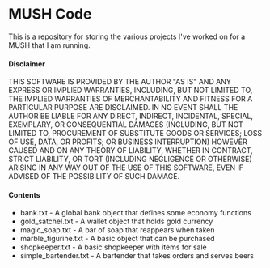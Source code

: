 # MUSH Code

This is a repository for storing the various projects I've worked on for a MUSH that I am running.

#### Disclaimer

THIS SOFTWARE IS PROVIDED BY THE AUTHOR "AS IS" AND ANY EXPRESS OR IMPLIED WARRANTIES, INCLUDING, BUT NOT LIMITED TO, THE IMPLIED WARRANTIES OF MERCHANTABILITY AND FITNESS FOR A PARTICULAR PURPOSE ARE DISCLAIMED. IN NO EVENT SHALL THE AUTHOR BE LIABLE FOR ANY DIRECT, INDIRECT, INCIDENTAL, SPECIAL, EXEMPLARY, OR CONSEQUENTIAL DAMAGES (INCLUDING, BUT NOT LIMITED TO, PROCUREMENT OF SUBSTITUTE GOODS OR SERVICES; LOSS OF USE, DATA, OR PROFITS; OR BUSINESS INTERRUPTION) HOWEVER CAUSED AND ON ANY THEORY OF LIABILITY, WHETHER IN CONTRACT, STRICT LIABILITY, OR TORT (INCLUDING NEGLIGENCE OR OTHERWISE) ARISING IN ANY WAY OUT OF THE USE OF THIS SOFTWARE, EVEN IF ADVISED OF THE POSSIBILITY OF SUCH DAMAGE.

#### Contents

* bank.txt - A global bank object that defines some economy functions
* gold_satchel.txt - A wallet object that holds gold currency
* magic_soap.txt - A bar of soap that reappears when taken
* marble_figurine.txt - A basic object that can be purchased
* shopkeeper.txt - A basic shopkeeper with items for sale
* simple_bartender.txt - A bartender that takes orders and serves beers